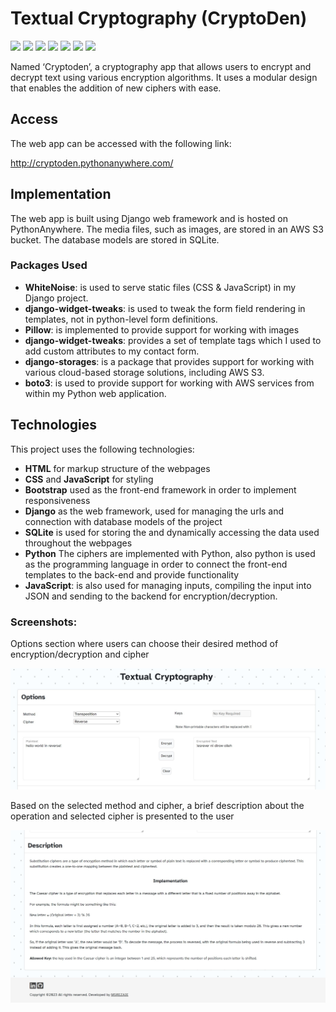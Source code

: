 # Textual Cryptography (CryptoDen)

![](https://img.shields.io/badge/Django-v4.1.5-blue?logo=Django&logoColor=white)
![](https://img.shields.io/badge/Python->=v3.8-blue?logo=python&logoColor=white)
![](https://img.shields.io/badge/Database-SQLite-blue?logo=SQLite&logoColor=white)
![](https://img.shields.io/badge/Bootstrap-v5.3.0-blue?logo=Bootstrap&logoColor=white)
![](https://img.shields.io/badge/Media%20Files-AWS%20S3-blue?logo=Amazon%20AWS&logoColor=white)
![](https://img.shields.io/badge/Hosting-PythonAnywhere-blue?)
[![](https://img.shields.io/badge/License-MIT-blue?/)](https://www.gnu.org/licenses/MIT)

Named ‘Cryptoden’, a cryptography app that allows users to encrypt and decrypt text using various encryption algorithms. It uses a modular design that enables the addition of new ciphers with ease.

## Access

The web app can be accessed with the following link:

http://cryptoden.pythonanywhere.com/

## Implementation

The web app is built using Django web framework and is hosted on PythonAnywhere. The media files, such as images, are stored in an AWS S3 bucket. The database models are stored in SQLite.

### Packages Used

- **WhiteNoise**: is used to serve static files (CSS & JavaScript) in my Django project.
- **django-widget-tweaks**: is used to tweak the form field rendering in templates, not in python-level form definitions.
- **Pillow**: is implemented to provide support for working with images
- **django-widget-tweaks**: provides a set of template tags which I used to add custom attributes to my contact form.
- **django-storages**: is a package that provides support for working with various cloud-based storage solutions, including AWS S3.
- **boto3**: is used to provide support for working with AWS services from within my Python web application.

## Technologies

This project uses the following technologies:

- **HTML** for markup structure of the webpages
- **CSS** and **JavaScript** for styling
- **Bootstrap** used as the front-end framework in order to implement responsiveness
- **Django** as the web framework, used for managing the urls and connection with database models of the project
- **SQLite** is used for storing the and dynamically accessing the data used throughout the webpages
- **Python** The ciphers are implemented with Python, also python is used as the programming language in order to connect the front-end templates to the back-end and provide functionality
- **JavaScript**: is also used for managing inputs, compiling the input into JSON and sending to the backend for encryption/decryption.

### Screenshots:

Options section where users can choose their desired method of encryption/decryption and cipher

<img width="800" src="https://github.com/msrezaie/personal_portfolio/blob/main/cryptoden/screenshots/cryptoden1.jpg"/>

Based on the selected method and cipher, a brief description about the operation and selected cipher is presented to the user

<img width="800" src="https://github.com/msrezaie/personal_portfolio/blob/main/cryptoden/screenshots/cryptoden2.jpg"/>
